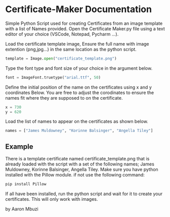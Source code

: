 # Certificate-Maker Documentation
Simple Python Script used for creating Certificates from an image template with a list of Names provided.
Open the Certificate Maker.py file using a text editor of your choice (VSCode, Notepad, Pycharm ...).

Load the certificate template image, Ensure the full name with image extention (png,jpg...) in the same location as the python script.
```python
template = Image.open("certificate_template.png")
```
Type the font type and font size of your choice in the argument below.
```python
font = ImageFont.truetype("arial.ttf", 50)
```
Define the initial position of the name on the certificates using x and y coordinates Below. You are free to adjust the corodinates to ensure the names fit where they are supposed to on the certificate.
```python
x = 730
y = 620
```
Load the list of names to appear on the certificates as shown below.
```python
names = ["James Muldowney", "Korinne Balsinger", "Angella Tiley"]
```
## Example
There is a template certificate named certificate_template.png that is already loaded with the script with a set of the following names; James Muldowney, Korinne Balsinger, Angella Tiley. Make sure you have python installed with the Pillow module. if not use the following command:
```python
pip install Pillow
```
If all have been installed, run the python script and wait for it to create your certificates. 
This will only work with images.

by Aaron Mbuzi

